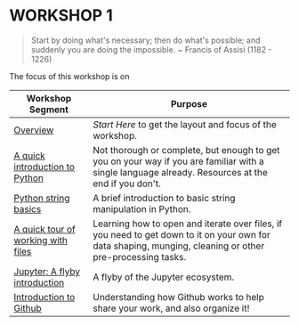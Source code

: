 # WORKSHOP 1

> Start by doing what's necessary; then do what's possible; and suddenly you are doing the impossible.  ~ Francis of Assisi (1182 - 1226)

The focus of this workshop is on

| Workshop Segment | Purpose |
|------------------|---------|
| [Overview](ws01a_overview.ipynb) |  _Start Here_ to get the layout and focus of the workshop. |
| [A quick introduction to Python](ws01b_intro.ipynb) | Not thorough or complete, but enough to get you on your way if you are familiar with a single language already.  Resources at the end if you don't. |
| [Python string basics](ws01c_strings.ipynb) | A brief introduction to basic string manipulation in Python. |
| [A quick tour of working with files](ws01d_files.ipynb) | Learning how to open and iterate over files, if you need to get down to it on your own for data shaping, munging, cleaning or other pre-processing tasks. |
| [Jupyter: A flyby introduction](ws01e_jupyter.ipynb) | A flyby of the Jupyter ecosystem. |
| [Introduction to Github](ws01f_github.ipynb) | Understanding how Github works to help share your work, and also organize it! |
